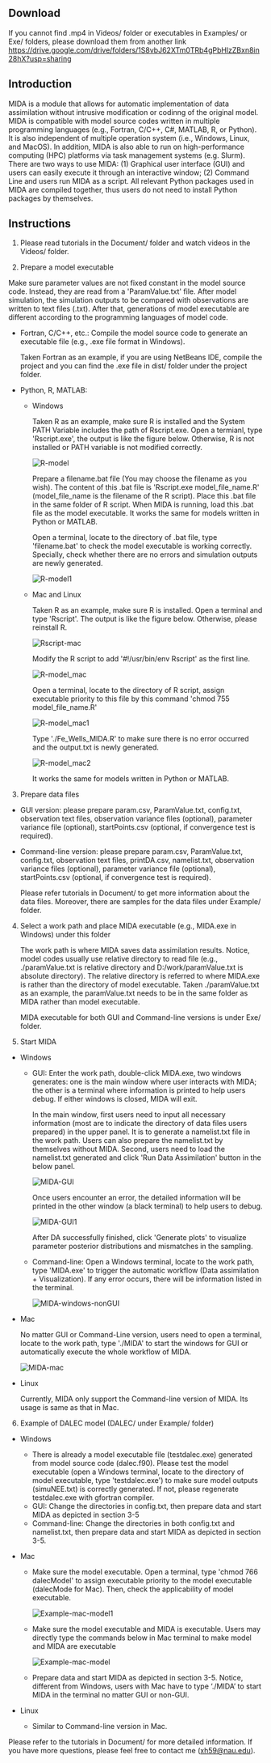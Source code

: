
## Download

If you cannot find .mp4 in Videos/ folder or executables in Examples/ or Exe/ folders, please download them from another link https://drive.google.com/drive/folders/1S8vbJ62XTm0TRb4gPbHlzZBxn8in28hX?usp=sharing

## Introduction
MIDA is a module that allows for automatic implementation of data assimilation without intrusive modification or codinng of the original model. MIDA is compatible with model source codes written in multiple programming languages (e.g., Fortran, C/C++, C#, MATLAB, R, or Python). It is also independent of multiple operation system (i.e., Windows, Linux, and MacOS). In addition, MIDA is also able to run on high-performance computing (HPC) platforms via task management systems (e.g. Slurm). There are two ways to use MIDA: (1) Graphical user interface (GUI) and users can easily execute it through an interactive window; (2) Command Line and users run MIDA as a script. All relevant Python packages used in MIDA are compiled together, thus users do not need to install Python packages by themselves. 
## Instructions 
1. Please read tutorials in the Document/ folder and watch videos in the Videos/ folder.

2. Prepare a model executable

  Make sure parameter values are not fixed constant in the model source code. Instead, they are read from a 'ParamValue.txt' file. After model simulation, the simulation outputs to be compared with observations are written to text files (.txt). After that, generations of model executable are different according to the programming languages of model code.

* Fortran, C/C++, etc.: Compile the model source code to generate an executable file (e.g., .exe file format in Windows).

  Taken Fortran as an example, if you are using NetBeans IDE, compile the project and you can find the .exe file in dist/ folder under the project folder.

* Python, R, MATLAB: 

  * Windows

    Taken R as an example, make sure R is installed and the System PATH Variable includes the path of Rscript.exe. Open a termianl, type 'Rscript.exe', the output is like the figure below. Otherwise, R is not installed or PATH variable is not modified correctly.

    ![R-model](/Users/xinhuang/Documents/Projects/MIDA/pics/R-model.PNG)

    Prepare a filename.bat file (You may choose the filename as you wish). The content of this .bat file is 'Rscript.exe model_file_name.R' (model_file_name is the filename of the R script). Place this .bat file in the same folder of R script. When MIDA is running, load this .bat file as the model executable. It works the same for models written in Python or MATLAB. 

    Open a terminal, locate to the directory of .bat file, type 'filename.bat' to check the model executable is working correctly. Specially, check whether there are no errors and simulation outputs are newly generated. 

    ![R-model1](/Users/xinhuang/Documents/Projects/MIDA/pics/R-model1.PNG)

  * Mac and Linux

    Taken R as an example, make sure R is installed. Open a terminal and type 'Rscript'. The output is like the figure below. Otherwise, please reinstall R. 

    ![Rscript-mac](/Users/xinhuang/Documents/Projects/MIDA/pics/Rscript-mac.png)

    Modify the R script to add  '\#!/usr/bin/env Rscript' as the first line. 

    ![R-model_mac](/Users/xinhuang/Documents/Projects/MIDA/pics/R-model_mac.png)

    Open a terminal, locate to the directory of R script, assign executable priority to this file by this command 'chmod 755 model_file_name.R'

    ![R-model_mac1](/Users/xinhuang/Documents/Projects/MIDA/pics/R-model_mac1.png)

    Type './Fe_Wells_MIDA.R' to make sure there is no error occurred and the output.txt is newly generated.
    
    ![R-model_mac2](/Users/xinhuang/Documents/Projects/MIDA/pics/R-model_mac2.png)
    
    It works the same for models written in Python or MATLAB. 

3. Prepare data files

* GUI version: please prepare param.csv, ParamValue.txt, config.txt, observation text files, observation variance files (optional), parameter variance file (optional), startPoints.csv (optional, if convergence test is required). 

* Command-line version: please prepare param.csv, ParamValue.txt, config.txt, observation text files, printDA.csv, namelist.txt, observation variance files (optional), parameter variance file (optional), startPoints.csv (optional, if convergence test is required). 

  Please refer tutorials in Document/ to get more information about the data files. Moreover, there are samples for the data files under Example/ folder.

4. Select a work path and place MIDA executable (e.g., MIDA.exe in Windows) under this folder

   The work path is where MIDA saves data assimilation results. Notice, model codes usually use relative directory to read file (e.g., ./paramValue.txt is relative directory and D:/work/paramValue.txt is absolute directory). The relative directory is referred to where MIDA.exe is rather than the directory of model executable. Taken ./paramValue.txt as an example, the paramValue.txt needs to be in the same folder as MIDA rather than model executable.

   MIDA executable for both GUI and Command-line versions is under Exe/ folder.

5. Start MIDA

* Windows
  * GUI: Enter the work path, double-click MIDA.exe, two windows generates: one is the main window where user interacts with MIDA; the other is a terminal where information is printed to help users debug. If either windows is closed, MIDA will exit.

    In the main window, first users need to input all necessary information (most are to indicate the directory of data files users prepared) in the upper panel. It is to generate a namelist.txt file in the work path. Users can also prepare the namelist.txt by themselves without MIDA. Second, users need to load the namelist.txt generated and click 'Run Data Assimilation' button in the below panel.

    ![MIDA-GUI](/Users/xinhuang/Documents/Projects/MIDA/pics/MIDA-GUI.png)

    Once users encounter an error, the detailed information will be printed in the other window (a black terminal) to help users to debug.

    ![MIDA-GUI1](/Users/xinhuang/Documents/Projects/MIDA/pics/MIDA-GUI1.png)

    After DA successfully finished, click 'Generate plots' to visualize parameter posterior distributions and mismatches in the sampling.

  * Command-line: Open a Windows terminal, locate to the work path, type 'MIDA.exe' to trigger the automatic workflow (Data assimilation + Visualization). If any error occurs, there will be information listed in the terminal.

    ![MIDA-windows-nonGUI](/Users/xinhuang/Documents/Projects/MIDA/pics/MIDA-windows-nonGUI.png)
  
* Mac

  No matter GUI or Command-Line version, users need to open a terminal, locate to the work path, type './MIDA' to start the windows for GUI or automatically execute the whole workflow of MIDA.

  ![MIDA-mac](/Users/xinhuang/Documents/Projects/MIDA/pics/MIDA-mac.png)

* Linux

  Currently, MIDA only support the Command-line version of MIDA. Its usage is same as that in Mac.

6. Example of DALEC model (DALEC/ under Example/ folder)

* Windows

  * There is already a model executable file (testdalec.exe) generated from model source code (dalec.f90). Please test the model executable (open a Windows terminal, locate to the directory of model executable, type 'testdalec.exe') to make sure model outputs (simuNEE.txt) is correctly generated. If not, please regenerate testdalec.exe with gfortran compiler. 
  * GUI: Change the directories in config.txt, then prepare data and start MIDA as depicted in section 3-5
  * Command-line: Change the directories in both config.txt and namelist.txt, then prepare data and start MIDA as depicted in section 3-5.

* Mac 

  * Make sure the model executable. Open a terminal, type 'chmod 766 dalecModel' to assign executable priority to the model executable (dalecMode for Mac). Then, check the applicability of model executable.

    ![Example-mac-model1](/Users/xinhuang/Documents/Projects/MIDA/pics/Example-mac-model1.png)

  * Make sure the model executable and MIDA is executable. Users may directly type the commands below in Mac terminal to make model and MIDA are executable

    ![Example-mac-model](/Users/xinhuang/Documents/Projects/MIDA/pics/Example-mac-model.png)

  * Prepare data and start MIDA as depicted in section 3-5. Notice, different from Windows, users with Mac have to type ‘./MIDA’ to start MIDA in the terminal no matter GUI or non-GUI. 

* Linux

  * Similar to Command-line version in Mac.



Please refer to the tutorials in Document/ for more detailed information. If you have more questions, please feel free to contact me (xh59@nau.edu). 

